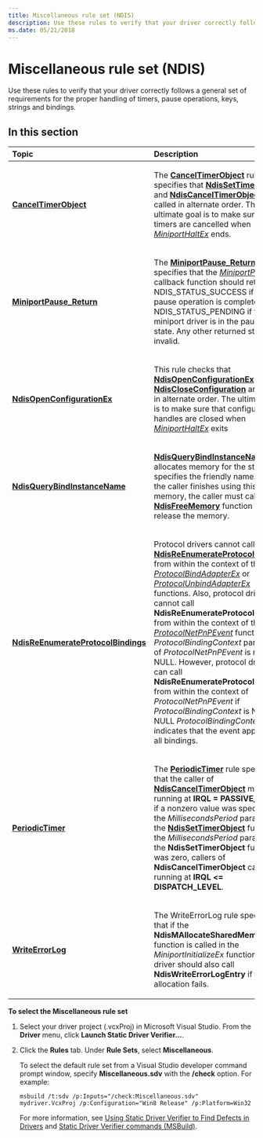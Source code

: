 ```yaml
---
title: Miscellaneous rule set (NDIS)
description: Use these rules to verify that your driver correctly follows a general set of requirements for the proper handling of timers, pause operations, keys, strings and bindings.
ms.date: 05/21/2018
---
```


# Miscellaneous rule set (NDIS)


Use these rules to verify that your driver correctly follows a general set of requirements for the proper handling of timers, pause operations, keys, strings and bindings.

## In this section


<table>
<colgroup>
<col width="50%" />
<col width="50%" />
</colgroup>
<thead>
<tr class="header">
<th align="left">Topic</th>
<th align="left">Description</th>
</tr>
</thead>
<tbody>
<tr class="odd">
<td align="left"><p><a href="ndis-canceltimerobject.md" data-raw-source="[&lt;strong&gt;CancelTimerObject&lt;/strong&gt;](ndis-canceltimerobject.md)"><strong>CancelTimerObject</strong></a></p></td>
<td align="left"><p>The <a href="ndis-canceltimerobject.md" data-raw-source="[&lt;strong&gt;CancelTimerObject&lt;/strong&gt;](ndis-canceltimerobject.md)"><strong>CancelTimerObject</strong></a> rule specifies that <a href="/windows-hardware/drivers/ddi/ndis/nf-ndis-ndissettimerobject" data-raw-source="[&lt;strong&gt;NdisSetTimerObject&lt;/strong&gt;](/windows-hardware/drivers/ddi/ndis/nf-ndis-ndissettimerobject)"><strong>NdisSetTimerObject</strong></a> and <a href="/windows-hardware/drivers/ddi/ndis/nf-ndis-ndiscanceltimerobject" data-raw-source="[&lt;strong&gt;NdisCancelTimerObject&lt;/strong&gt;](/windows-hardware/drivers/ddi/ndis/nf-ndis-ndiscanceltimerobject)"><strong>NdisCancelTimerObject</strong></a> are called in alternate order. The ultimate goal is to make sure all timers are cancelled when <a href="/windows-hardware/drivers/ddi/ndis/nc-ndis-miniport_halt" data-raw-source="[&lt;em&gt;MiniportHaltEx&lt;/em&gt;](/windows-hardware/drivers/ddi/ndis/nc-ndis-miniport_halt)"><em>MiniportHaltEx</em></a> ends.</p></td>
</tr>
<tr class="even">
<td align="left"><p><a href="ndis-miniportpause-return.md" data-raw-source="[&lt;strong&gt;MiniportPause_Return&lt;/strong&gt;](ndis-miniportpause-return.md)"><strong>MiniportPause_Return</strong></a></p></td>
<td align="left"><p>The <a href="ndis-miniportpause-return.md" data-raw-source="[&lt;strong&gt;MiniportPause_Return&lt;/strong&gt;](ndis-miniportpause-return.md)"><strong>MiniportPause_Return</strong></a> rule specifies that the <a href="/windows-hardware/drivers/ddi/ndis/nc-ndis-miniport_pause" data-raw-source="[&lt;em&gt;MiniportPause&lt;/em&gt;](/windows-hardware/drivers/ddi/ndis/nc-ndis-miniport_pause)"><em>MiniportPause</em></a> callback function should return only NDIS_STATUS_SUCCESS if the pause operation is complete, or NDIS_STATUS_PENDING if the miniport driver is in the pausing state. Any other returned status is invalid.</p></td>
</tr>
<tr class="odd">
<td align="left"><p><a href="ndis-ndisopenconfigurationex.md" data-raw-source="[&lt;strong&gt;NdisOpenConfigurationEx&lt;/strong&gt;](ndis-ndisopenconfigurationex.md)"><strong>NdisOpenConfigurationEx</strong></a></p></td>
<td align="left"><p>This rule checks that <a href="/windows-hardware/drivers/ddi/ndis/nf-ndis-ndisopenconfigurationex" data-raw-source="[&lt;strong&gt;NdisOpenConfigurationEx&lt;/strong&gt;](/windows-hardware/drivers/ddi/ndis/nf-ndis-ndisopenconfigurationex)"><strong>NdisOpenConfigurationEx</strong></a> and <a href="/windows-hardware/drivers/ddi/ndis/nf-ndis-ndiscloseconfiguration" data-raw-source="[&lt;strong&gt;NdisCloseConfiguration&lt;/strong&gt;](/windows-hardware/drivers/ddi/ndis/nf-ndis-ndiscloseconfiguration)"><strong>NdisCloseConfiguration</strong></a> are called in alternate order. The ultimate goal is to make sure that configuration handles are closed when <a href="/windows-hardware/drivers/ddi/ndis/nc-ndis-miniport_halt" data-raw-source="[&lt;em&gt;MiniportHaltEx&lt;/em&gt;](/windows-hardware/drivers/ddi/ndis/nc-ndis-miniport_halt)"><em>MiniportHaltEx</em></a> exits</p></td>
</tr>
<tr class="even">
<td align="left"><p><a href="ndis-ndisquerybindinstancename.md" data-raw-source="[&lt;strong&gt;NdisQueryBindInstanceName&lt;/strong&gt;](ndis-ndisquerybindinstancename.md)"><strong>NdisQueryBindInstanceName</strong></a></p></td>
<td align="left"><p><a href="/windows-hardware/drivers/ddi/ndis/nf-ndis-ndisquerybindinstancename" data-raw-source="[&lt;strong&gt;NdisQueryBindInstanceName&lt;/strong&gt;](/windows-hardware/drivers/ddi/ndis/nf-ndis-ndisquerybindinstancename)"><strong>NdisQueryBindInstanceName</strong></a> allocates memory for the string that specifies the friendly name. After the caller finishes using this memory, the caller must call the <a href="/windows-hardware/drivers/ddi/ndis/nf-ndis-ndisfreememory" data-raw-source="[&lt;strong&gt;NdisFreeMemory&lt;/strong&gt;](/windows-hardware/drivers/ddi/ndis/nf-ndis-ndisfreememory)"><strong>NdisFreeMemory</strong></a> function to release the memory.</p></td>
</tr>
<tr class="odd">
<td align="left"><p><a href="ndis-ndisreenumerateprotocolbindings.md" data-raw-source="[&lt;strong&gt;NdisReEnumerateProtocolBindings&lt;/strong&gt;](ndis-ndisreenumerateprotocolbindings.md)"><strong>NdisReEnumerateProtocolBindings</strong></a></p></td>
<td align="left"><p>Protocol drivers cannot call <a href="/windows-hardware/drivers/ddi/ndis/nf-ndis-ndisreenumerateprotocolbindings" data-raw-source="[&lt;strong&gt;NdisReEnumerateProtocolBindings&lt;/strong&gt;](/windows-hardware/drivers/ddi/ndis/nf-ndis-ndisreenumerateprotocolbindings)"><strong>NdisReEnumerateProtocolBindings</strong></a> from within the context of the <a href="/windows-hardware/drivers/ddi/ndis/nc-ndis-protocol_bind_adapter_ex" data-raw-source="[&lt;em&gt;ProtocolBindAdapterEx&lt;/em&gt;](/windows-hardware/drivers/ddi/ndis/nc-ndis-protocol_bind_adapter_ex)"><em>ProtocolBindAdapterEx</em></a> or <a href="/windows-hardware/drivers/ddi/ndis/nc-ndis-protocol_unbind_adapter_ex" data-raw-source="[&lt;em&gt;ProtocolUnbindAdapterEx&lt;/em&gt;](/windows-hardware/drivers/ddi/ndis/nc-ndis-protocol_unbind_adapter_ex)"><em>ProtocolUnbindAdapterEx</em></a> functions. Also, protocol drivers cannot call <strong>NdisReEnumerateProtocolBindings</strong> from within the context of the <a href="/windows-hardware/drivers/ddi/ndis/nc-ndis-protocol_net_pnp_event" data-raw-source="[&lt;em&gt;ProtocolNetPnPEvent&lt;/em&gt;](/windows-hardware/drivers/ddi/ndis/nc-ndis-protocol_net_pnp_event)"><em>ProtocolNetPnPEvent</em></a> function if the <em>ProtocolBindingContext</em> parameter of <em>ProtocolNetPnPEvent</em> is not NULL. However, protocol drivers can call <strong>NdisReEnumerateProtocolBindings</strong> from within the context of <em>ProtocolNetPnPEvent</em> if <em>ProtocolBindingContext</em> is NULL. A NULL <em>ProtocolBindingContext</em> value indicates that the event applies to all bindings.</p></td>
</tr>
<tr class="even">
<td align="left"><p><a href="ndis-periodictimer.md" data-raw-source="[&lt;strong&gt;PeriodicTimer&lt;/strong&gt;](ndis-periodictimer.md)"><strong>PeriodicTimer</strong></a></p></td>
<td align="left"><p>The <a href="ndis-periodictimer.md" data-raw-source="[&lt;strong&gt;PeriodicTimer&lt;/strong&gt;](ndis-periodictimer.md)"><strong>PeriodicTimer</strong></a> rule specifies that the caller of <a href="/windows-hardware/drivers/ddi/ndis/nf-ndis-ndiscanceltimerobject" data-raw-source="[&lt;strong&gt;NdisCancelTimerObject&lt;/strong&gt;](/windows-hardware/drivers/ddi/ndis/nf-ndis-ndiscanceltimerobject)"><strong>NdisCancelTimerObject</strong></a> must be running at <strong>IRQL = PASSIVE_LEVEL</strong> if a nonzero value was specified in the <em>MillisecondsPeriod</em> parameter of the <a href="/windows-hardware/drivers/ddi/ndis/nf-ndis-ndissettimerobject" data-raw-source="[&lt;strong&gt;NdisSetTimerObject&lt;/strong&gt;](/windows-hardware/drivers/ddi/ndis/nf-ndis-ndissettimerobject)"><strong>NdisSetTimerObject</strong></a> function. If the <em>MillisecondsPeriod</em> parameter of the <strong>NdisSetTimerObject</strong> function was zero, callers of <strong>NdisCancelTimerObject</strong> can be running at <strong>IRQL &lt;= DISPATCH_LEVEL</strong>.</p></td>
</tr>
<tr class="odd">
<td align="left"><p><a href="ndis-writeerrorlog.md" data-raw-source="[&lt;strong&gt;WriteErrorLog&lt;/strong&gt;](ndis-writeerrorlog.md)"><strong>WriteErrorLog</strong></a></p></td>
<td align="left"><p>The WriteErrorLog rule specifies that if the <strong>NdisMAllocateSharedMemory</strong> function is called in the <em>MiniportInitializeEx</em> function, the driver should also call <strong>NdisWriteErrorLogEntry</strong> if the allocation fails.</p></td>
</tr>
</tbody>
</table>

 

**To select the Miscellaneous rule set**

1.  Select your driver project (.vcxProj) in Microsoft Visual Studio. From the **Driver** menu, click **Launch Static Driver Verifier…**.

2.  Click the **Rules** tab. Under **Rule Sets**, select **Miscellaneous**.

    To select the default rule set from a Visual Studio developer command prompt window, specify **Miscellaneous.sdv** with the **/check** option. For example:

    ```
    msbuild /t:sdv /p:Inputs="/check:Miscellaneous.sdv" mydriver.VcxProj /p:Configuration="Win8 Release" /p:Platform=Win32
    ```

    For more information, see [Using Static Driver Verifier to Find Defects in Drivers](./using-static-driver-verifier-to-find-defects-in-drivers.md) and [Static Driver Verifier commands (MSBuild)](./-static-driver-verifier-commands--msbuild-.md).


